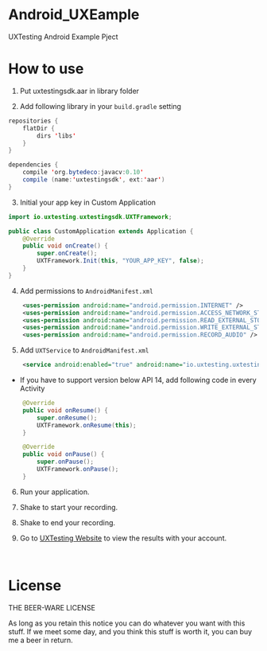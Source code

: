 # Android_UXEample
UXTesting Android Example Pject
<br>


# How to use

1. Put uxtestingsdk.aar in library folder

2. Add following library in your `build.gradle` setting
```java
repositories {
    flatDir {
        dirs 'libs'
    }
}

dependencies {
    compile 'org.bytedeco:javacv:0.10'
    compile (name:'uxtestingsdk', ext:'aar')
}
```

3. Initial your app key in Custom Application
```java
import io.uxtesting.uxtestingsdk.UXTFramework;

public class CustomApplication extends Application {
    @Override
    public void onCreate() {
        super.onCreate();
        UXTFramework.Init(this, "YOUR_APP_KEY", false);
    }
}
```

4. Add permissions to `AndroidManifest.xml`
```xml
    <uses-permission android:name="android.permission.INTERNET" />
    <uses-permission android:name="android.permission.ACCESS_NETWORK_STATE" />
    <uses-permission android:name="android.permission.READ_EXTERNAL_STORAGE" />
    <uses-permission android:name="android.permission.WRITE_EXTERNAL_STORAGE" />
    <uses-permission android:name="android.permission.RECORD_AUDIO" />
```

5. Add `UXTService` to `AndroidManifest.xml`
```xml
    <service android:enabled="true" android:name="io.uxtesting.uxtestingsdk.UXTService" />
```

* If you have to support version below API 14, add following code in every Activity
```java
    @Override
    public void onResume() {
        super.onResume();
        UXTFramework.onResume(this);
    }

    @Override
    public void onPause() {
        super.onPause();
        UXTFramework.onPause();
    }
```

6. Run your application.

7. Shake to start your recording.

8. Shake to end your recording. 

9. Go to [UXTesting Website](http://www.uxtesting.io/apps/) to view the results with your account.

<br>


# License

THE BEER-WARE LICENSE

As long as you retain this notice you can do whatever you want with this stuff. If we meet some day, and you think this stuff is worth it, you can buy me a beer in return.